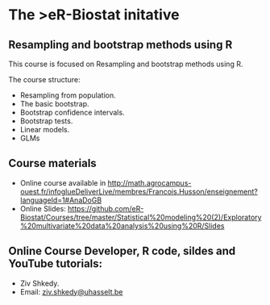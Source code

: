 # The >eR-Biostat initative
## Resampling and bootstrap methods using R 

This course is focused on Resampling and bootstrap methods using R.  

The course structure:

* Resampling from population.
 * The basic bootstrap.
 * Bootstrap confidence intervals.
 * Bootstrap tests.
 * Linear models.
  * GLMs
 
## Course materials
* Online course  available in http://math.agrocampus-ouest.fr/infoglueDeliverLive/membres/Francois.Husson/enseignement?languageId=1#AnaDoGB 
* Online Slides: https://github.com/eR-Biostat/Courses/tree/master/Statistical%20modeling%20(2)/Exploratory%20multivariate%20data%20analysis%20using%20R/Slides
 ## Online Course Developer, R code, sildes and YouTube tutorials: 
 * Ziv Shkedy.
 * Email: ziv.shkedy@uhasselt.be
